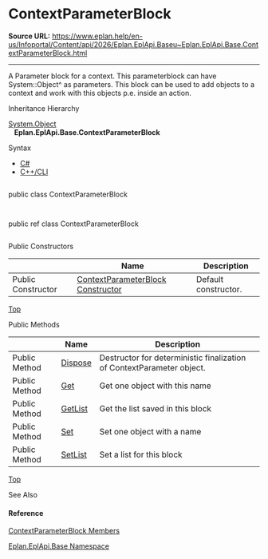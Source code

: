 # ContextParameterBlock

**Source URL:** https://www.eplan.help/en-us/Infoportal/Content/api/2026/Eplan.EplApi.Baseu~Eplan.EplApi.Base.ContextParameterBlock.html

---

A Parameter block for a context. This parameterblock can have System::Object^ as parameters. This block can be used to add objects to a context and work with this objects p.e. inside an action.

Inheritance Hierarchy

[System.Object](#)  
   **Eplan.EplApi.Base.ContextParameterBlock**

Syntax

- [C#](#i-syntax-CS)
- [C++/CLI](#i-syntax-CPP2005)

```
```
public class ContextParameterBlock
```
```

```
```
public ref class ContextParameterBlock
```
```



Public Constructors

|  | Name | Description |
| --- | --- | --- |
| Public Constructor | [ContextParameterBlock Constructor](Eplan.EplApi.Baseu~Eplan.EplApi.Base.ContextParameterBlock~_ctor.html) | Default constructor. |

[Top](#top)




Public Methods

|  | Name | Description |
| --- | --- | --- |
| Public Method | [Dispose](Eplan.EplApi.Baseu~Eplan.EplApi.Base.ContextParameterBlock~Dispose().html) | Destructor for deterministic finalization of ContextParameter object. |
| Public Method | [Get](Eplan.EplApi.Baseu~Eplan.EplApi.Base.ContextParameterBlock~Get.html) | Get one object with this name |
| Public Method | [GetList](Eplan.EplApi.Baseu~Eplan.EplApi.Base.ContextParameterBlock~GetList.html) | Get the list saved in this block |
| Public Method | [Set](Eplan.EplApi.Baseu~Eplan.EplApi.Base.ContextParameterBlock~Set.html) | Set one object with a name |
| Public Method | [SetList](Eplan.EplApi.Baseu~Eplan.EplApi.Base.ContextParameterBlock~SetList.html) | Set a list for this block |

[Top](#top)




See Also

#### Reference

[ContextParameterBlock Members](Eplan.EplApi.Baseu~Eplan.EplApi.Base.ContextParameterBlock_members.html)
  
[Eplan.EplApi.Base Namespace](Eplan.EplApi.Baseu~Eplan.EplApi.Base_namespace.html)